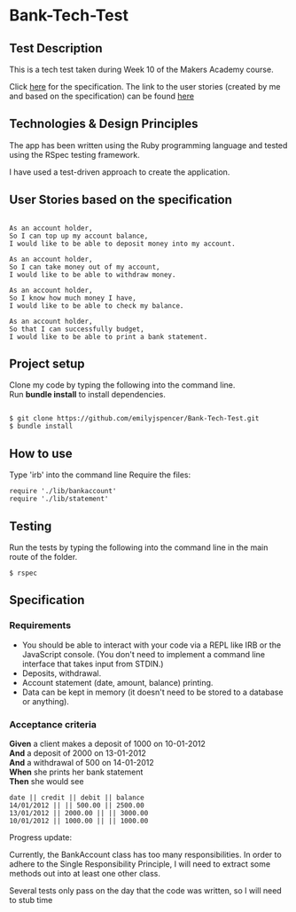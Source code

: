 # Bank-Tech-Test

## Test Description

This is a tech test taken during Week 10 of the Makers Academy course. 

Click [here](#specification) for the specification.
The link to the user stories (created by me and based on the specification) can be found [here](#user-stories)

## Technologies & Design Principles

The app has been written using the Ruby programming language and tested using the
RSpec testing framework.

I have used a test-driven approach to create the application.

## User Stories based on the specification
```

As an account holder,
So I can top up my account balance,
I would like to be able to deposit money into my account.

As an account holder,
So I can take money out of my account,
I would like to be able to withdraw money.

As an account holder,
So I know how much money I have,
I would like to be able to check my balance.

As an account holder,
So that I can successfully budget,
I would like to be able to print a bank statement.

```

## Project setup

Clone my code by typing the following into the command line.<br>
Run **bundle install** to install dependencies.

```

$ git clone https://github.com/emilyjspencer/Bank-Tech-Test.git
$ bundle install

```

## How to use

Type 'irb' into the command line
Require the files:

```
require './lib/bankaccount'
require './lib/statement'

```

## Testing

Run the tests by typing the following into the command line in the main route of the folder.

```
$ rspec
```

## Specification

### Requirements
* You should be able to interact with your code via a REPL like IRB or the JavaScript console.  (You don't need to implement a command line interface that takes input from STDIN.)
* Deposits, withdrawal.
* Account statement (date, amount, balance) printing.
* Data can be kept in memory (it doesn't need to be stored to a database or anything).

### Acceptance criteria

**Given** a client makes a deposit of 1000 on 10-01-2012  
**And** a deposit of 2000 on 13-01-2012  
**And** a withdrawal of 500 on 14-01-2012  
**When** she prints her bank statement  
**Then** she would see

```
date || credit || debit || balance
14/01/2012 || || 500.00 || 2500.00
13/01/2012 || 2000.00 || || 3000.00
10/01/2012 || 1000.00 || || 1000.00
```

Progress update:

Currently, the BankAccount class has too many responsibilities.
In order to adhere to the Single Responsibility Principle, I will need to extract
some methods out into at least one other class.

Several tests only pass on the day that the code was written, so I will need to
stub time




